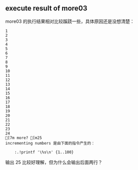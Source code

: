 ## execute result of more03 
more03 的执行结果相对比较蹊跷一些，具体原因还是没想清楚：

	1
	2
	3
	4
	5
	6
	7
	8
	9
	10
	11
	12
	13
	14
	15
	16
	17
	18
	19
	20
	21
	22
	23
	24
	[7m more? [m25
	incrementing numbers 是由下面的指令产生的：

		:.!printf '\%s\n' {1..100}

输出 25 比较好理解，但为什么会输出后面两行？
